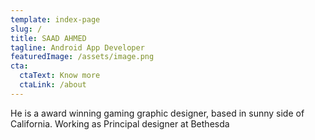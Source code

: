 ```yaml
---
template: index-page
slug: /
title: SAAD AHMED
tagline: Android App Developer
featuredImage: /assets/image.png
cta:
  ctaText: Know more
  ctaLink: /about
---
```

He is a award winning gaming graphic designer, based in sunny side of California. Working as Principal designer at Bethesda